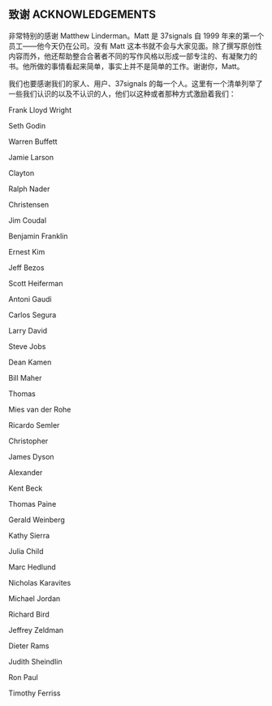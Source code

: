 ## 致谢 ACKNOWLEDGEMENTS

非常特别的感谢 Matthew Linderman。Matt 是 37signals 自 1999 年来的第一个员工——他今天仍在公司。没有 Matt 这本书就不会与大家见面。除了撰写原创性内容而外，他还帮助整合合著者不同的写作风格以形成一部专注的、有凝聚力的书。他所做的事情看起来简单，事实上并不是简单的工作。谢谢你，Matt。

我们也要感谢我们的家人、用户、37signals 的每一个人。这里有一个清单列举了一些我们认识的以及不认识的人，他们以这种或者那种方式激励着我们：

Frank Lloyd Wright

Seth Godin

Warren Buffett

Jamie Larson

Clayton

Ralph Nader

Christensen

Jim Coudal

Benjamin Franklin

Ernest Kim

Jeff Bezos

Scott Heiferman

Antoni Gaudi

Carlos Segura

Larry David

Steve Jobs

Dean Kamen

Bill Maher

Thomas

Mies van der Rohe

Ricardo Semler

Christopher

James Dyson

Alexander

Kent Beck

Thomas Paine

Gerald Weinberg

Kathy Sierra

Julia Child

Marc Hedlund

Nicholas Karavites

Michael Jordan

Richard Bird

Jeffrey Zeldman

Dieter Rams

Judith Sheindlin

Ron Paul

Timothy Ferriss
